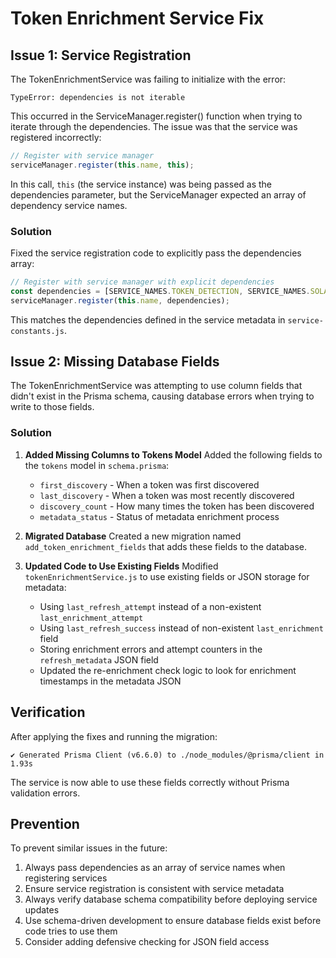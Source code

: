 # Token Enrichment Service Fix

## Issue 1: Service Registration
The TokenEnrichmentService was failing to initialize with the error:
```
TypeError: dependencies is not iterable
```

This occurred in the ServiceManager.register() function when trying to iterate through the dependencies. The issue was that the service was registered incorrectly:

```javascript
// Register with service manager
serviceManager.register(this.name, this);
```

In this call, `this` (the service instance) was being passed as the dependencies parameter, but the ServiceManager expected an array of dependency service names.

### Solution
Fixed the service registration code to explicitly pass the dependencies array:

```javascript
// Register with service manager with explicit dependencies
const dependencies = [SERVICE_NAMES.TOKEN_DETECTION, SERVICE_NAMES.SOLANA_ENGINE];
serviceManager.register(this.name, dependencies);
```

This matches the dependencies defined in the service metadata in `service-constants.js`.

## Issue 2: Missing Database Fields
The TokenEnrichmentService was attempting to use column fields that didn't exist in the Prisma schema, causing database errors when trying to write to those fields.

### Solution

1. **Added Missing Columns to Tokens Model**
   Added the following fields to the `tokens` model in `schema.prisma`:
   - `first_discovery` - When a token was first discovered
   - `last_discovery` - When a token was most recently discovered
   - `discovery_count` - How many times the token has been discovered
   - `metadata_status` - Status of metadata enrichment process

2. **Migrated Database**
   Created a new migration named `add_token_enrichment_fields` that adds these fields to the database.

3. **Updated Code to Use Existing Fields**
   Modified `tokenEnrichmentService.js` to use existing fields or JSON storage for metadata:
   - Using `last_refresh_attempt` instead of a non-existent `last_enrichment_attempt`
   - Using `last_refresh_success` instead of non-existent `last_enrichment` field
   - Storing enrichment errors and attempt counters in the `refresh_metadata` JSON field
   - Updated the re-enrichment check logic to look for enrichment timestamps in the metadata JSON

## Verification
After applying the fixes and running the migration:
```
✔ Generated Prisma Client (v6.6.0) to ./node_modules/@prisma/client in 1.93s
```

The service is now able to use these fields correctly without Prisma validation errors.

## Prevention
To prevent similar issues in the future:

1. Always pass dependencies as an array of service names when registering services
2. Ensure service registration is consistent with service metadata
3. Always verify database schema compatibility before deploying service updates
4. Use schema-driven development to ensure database fields exist before code tries to use them
5. Consider adding defensive checking for JSON field access